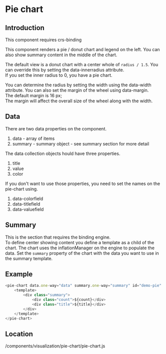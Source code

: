 # Pie chart

## Introduction

This component requires crs-binding

This component renders a pie / donut chart and legend on the left.
You can also show summary content in the middle of the chart.

The default view is a donut chart with a center whole of `radius / 1.5`.
You can override this by setting the data-innerradius attribute.  
If you set the inner radius to 0, you have a pie chart.

You can determine the radius by setting the width using the data-width attribute.
You can also set the margin of the wheel using data-margin.  
The default margin is 16 px;  
The margin will affect the overall size of the wheel along with the width.

## Data

There are two data properties on the component.

1. data - array of items
1. summary - summary object - see summary section for more detail

The data collection objects hould have three properties.

1. title
1. value
1. color

If you don't want to use those properties, you need to set the names on the pie-chart using.

1. data-colorfield
1. data-titlefield
1. data-valuefield

## Summary
This is the section that requires the binding engine.  
To define center showing content you define a template as a child of the chart.
The chart uses the inflationManager on the engine to populate the data.
Set the `summary` property of the chart with the data you want to use in the summary template.

## Example
```js
<pie-chart data.one-way="data" summary.one-way="summary" id="demo-pie" data-width="150" data-margin="8">
    <template>
        <div class="summary">
            <div class="count">${count}</div>
            <div class="title">${title}</div>
        </div>
    </template>
</pie-chart>
```

## Location
/components/visualization/pie-chart/pie-chart.js